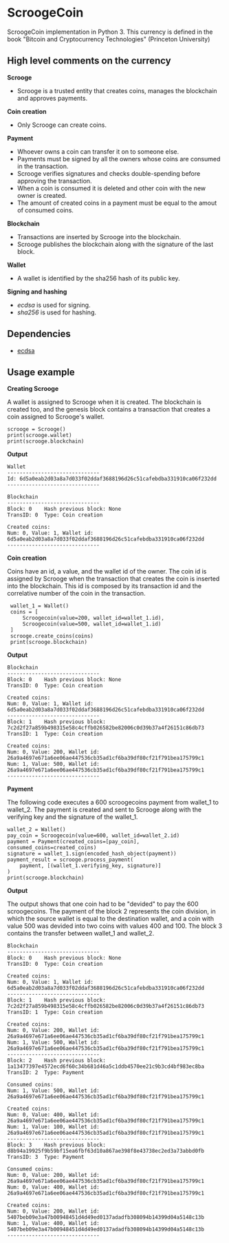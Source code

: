 # ScroogeCoin

ScroogeCoin implementation in Python 3. This currency is defined in the book "Bitcoin and Cryptocurrency Technologies" (Princeton University)

## High level comments on the currency

**Scrooge**

- Scrooge is a trusted entity that creates coins, manages the blockchain and approves payments.

**Coin creation**

- Only Scrooge can create coins.

**Payment**

- Whoever owns a coin can transfer it on to someone else.
- Payments must be signed by all the owners whose coins are consumed in the transaction.
- Scrooge verifies signatures and checks double-spending before approving the transaction.
- When a coin is consumed it is deleted and other coin with the new owner is created.
- The amount of created coins in a payment must be equal to the amout of consumed coins.

**Blockchain**

- Transactions are inserted by Scrooge into the blockchain.
- Scrooge publishes the blockchain along with the signature of the last block.

**Wallet**

- A wallet is identified by the sha256 hash of its public key.

**Signing and hashing**

- _ecdsa_ is used for signing.
- _sha256_ is used for hashing.

## Dependencies

- [ecdsa](https://github.com/warner/python-ecdsa)

## Usage example

**Creating Scrooge**

A wallet is assigned to Scrooge when it is created. The blockchain is created too, and the genesis block contains a transaction that creates a coin assigned to Scrooge's wallet.

```
scrooge = Scrooge()
print(scrooge.wallet)
print(scrooge.blockchain)
```

**Output**

```
Wallet
------------------------------
Id: 6d5a0eab2d03a8a7d033f02ddaf3688196d26c51cafebdba331910ca06f232dd
------------------------------

Blockchain
------------------------------
Block: 0	Hash previous block: None
TransID: 0	Type: Coin creation

Created coins:
Num: 0, Value: 1, Wallet id: 6d5a0eab2d03a8a7d033f02ddaf3688196d26c51cafebdba331910ca06f232dd
------------------------------
```

**Coin creation**

Coins have an id, a value, and the wallet id of the owner. The coin id is assigned by Scrooge when the transaction that creates the coin is inserted into the blockchain. This id is composed by its transaction id and the correlative number of the coin in the transaction.

```
 wallet_1 = Wallet()
 coins = [
     Scroogecoin(value=200, wallet_id=wallet_1.id),
     Scroogecoin(value=500, wallet_id=wallet_1.id)
 ]
 scrooge.create_coins(coins)
 print(scrooge.blockchain)
```

**Output**

```
Blockchain
------------------------------
Block: 0	Hash previous block: None
TransID: 0	Type: Coin creation

Created coins:
Num: 0, Value: 1, Wallet id: 6d5a0eab2d03a8a7d033f02ddaf3688196d26c51cafebdba331910ca06f232dd
------------------------------
Block: 1	Hash previous block: 7c2d2f27a859b498315e58c4cffb026582be82006c0d39b37a4f26151c86db73
TransID: 1	Type: Coin creation

Created coins:
Num: 0, Value: 200, Wallet id: 26a9a4697e671a6ee06ae447536cb35ad1cf6ba39df80cf21f791bea175799c1
Num: 1, Value: 500, Wallet id: 26a9a4697e671a6ee06ae447536cb35ad1cf6ba39df80cf21f791bea175799c1
------------------------------
```

**Payment**

The following code executes a 600 scroogecoins payment from wallet_1 to wallet_2. The payment is created and sent to Scrooge along with the verifying key and the signature of the wallet_1.

```
wallet_2 = Wallet()
pay_coin = Scroogecoin(value=600, wallet_id=wallet_2.id)
payment = Payment(created_coins=[pay_coin], consumed_coins=created_coins)
signature = wallet_1.sign(encoded_hash_object(payment))
payment_result = scrooge.process_payment(
    payment, [(wallet_1.verifying_key, signature)]
)
print(scrooge.blockchain)
```

**Output**

The output shows that one coin had to be "devided" to pay the 600 scroogecoins. The payment of the block 2 represents the coin division, in which the source wallet is equal to the destination wallet, and a coin with value 500 was devided into two coins with values 400 and 100. The block 3 contains the transfer between wallet_1 and wallet_2.

```
Blockchain
------------------------------
Block: 0	Hash previous block: None
TransID: 0	Type: Coin creation

Created coins:
Num: 0, Value: 1, Wallet id: 6d5a0eab2d03a8a7d033f02ddaf3688196d26c51cafebdba331910ca06f232dd
------------------------------
Block: 1	Hash previous block: 7c2d2f27a859b498315e58c4cffb026582be82006c0d39b37a4f26151c86db73
TransID: 1	Type: Coin creation

Created coins:
Num: 0, Value: 200, Wallet id: 26a9a4697e671a6ee06ae447536cb35ad1cf6ba39df80cf21f791bea175799c1
Num: 1, Value: 500, Wallet id: 26a9a4697e671a6ee06ae447536cb35ad1cf6ba39df80cf21f791bea175799c1
------------------------------
Block: 2	Hash previous block: 1a13477397e4572ecd6f60c34b681d46a5c1ddb4570ee21c9b3cd4bf983ec8ba
TransID: 2	Type: Payment

Consumed coins:
Num: 1, Value: 500, Wallet id: 26a9a4697e671a6ee06ae447536cb35ad1cf6ba39df80cf21f791bea175799c1

Created coins:
Num: 0, Value: 400, Wallet id: 26a9a4697e671a6ee06ae447536cb35ad1cf6ba39df80cf21f791bea175799c1
Num: 1, Value: 100, Wallet id: 26a9a4697e671a6ee06ae447536cb35ad1cf6ba39df80cf21f791bea175799c1
------------------------------
Block: 3	Hash previous block: d8b94a19925f9b59bf15ea6fbf63d10a867ae398f8e43738ec2ed3a73abbd0fb
TransID: 3	Type: Payment

Consumed coins:
Num: 0, Value: 200, Wallet id: 26a9a4697e671a6ee06ae447536cb35ad1cf6ba39df80cf21f791bea175799c1
Num: 0, Value: 400, Wallet id: 26a9a4697e671a6ee06ae447536cb35ad1cf6ba39df80cf21f791bea175799c1

Created coins:
Num: 0, Value: 200, Wallet id: 5407beb09e3a47b00948451d4d49ed0137adadfb308094b14399d04a5148c13b
Num: 1, Value: 400, Wallet id: 5407beb09e3a47b00948451d4d49ed0137adadfb308094b14399d04a5148c13b
------------------------------

```
